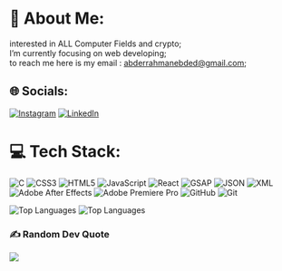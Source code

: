 # 💫 About Me: 
interested in ALL Computer Fields and crypto;<br>I’m currently focusing on web developing;<br>to reach me here is my email : abderrahmanebded@gmail.com;


## 🌐 Socials:
[![Instagram](https://img.shields.io/badge/Instagram-%23E4405F.svg?logo=Instagram&logoColor=white)](https://instagram.com/https://www.instagram.com/abd0o.u/) [![LinkedIn](https://img.shields.io/badge/LinkedIn-%230077B5.svg?logo=linkedin&logoColor=white)](https://linkedin.com/in/https://www.linkedin.com/in/abderrahmane-seghouani-17b4b2321/) 

# 💻 Tech Stack:
![C](https://img.shields.io/badge/c-%2300599C.svg?style=for-the-badge&logo=c&logoColor=white) ![CSS3](https://img.shields.io/badge/css3-%231572B6.svg?style=for-the-badge&logo=css3&logoColor=white) ![HTML5](https://img.shields.io/badge/html5-%23E34F26.svg?style=for-the-badge&logo=html5&logoColor=white) ![JavaScript](https://img.shields.io/badge/javascript-%23323330.svg?style=for-the-badge&logo=javascript&logoColor=%23F7DF1E) ![React](https://img.shields.io/badge/react-%2320232a.svg?style=for-the-badge&logo=react&logoColor=%2361DAFB) ![GSAP](https://img.shields.io/badge/gsap-%23E61E46.svg?style=for-the-badge&logo=greensock&logoColor=white)
 ![JSON](https://img.shields.io/badge/json-%232F333A.svg?style=for-the-badge&logo=json&logoColor=%23FFFFFF) ![XML](https://img.shields.io/badge/xml-%231F8CBB.svg?style=for-the-badge&logo=xml&logoColor=%23FFFFFF) ![Adobe After Effects](https://img.shields.io/badge/Adobe%20After%20Effects-9999FF.svg?style=for-the-badge&logo=Adobe%20After%20Effects&logoColor=white) ![Adobe Premiere Pro](https://img.shields.io/badge/Adobe%20Premiere%20Pro-9999FF.svg?style=for-the-badge&logo=Adobe%20Premiere%20Pro&logoColor=white) ![GitHub](https://img.shields.io/badge/github-%23121011.svg?style=for-the-badge&logo=github&logoColor=white) ![Git](https://img.shields.io/badge/git-%23F05033.svg?style=for-the-badge&logo=git&logoColor=white)

![Top Languages](https://camo.githubusercontent.com/249948bca116cacb6d4655e73bb8ee3a5fc835e892eb8fc02842ece15ad9374b/68747470733a2f2f6769746875622d726561646d652d73746174732e76657263656c2e6170702f6170692f746f702d6c616e67732f3f757365726e616d653d6162646f3330303034266c61796f75743d646f6e7574267468656d653d6179752d6d6972616765)
![Top Languages](https://camo.githubusercontent.com/c22cf1eaeab273c4ddf00f6c16926e4b341fb383badd9d5efe7e6f3f9bb910dd/68747470733a2f2f6c616e796172642e636e7261642e6465762f6170692f3736303935323731303338333636353139323f616e696d617465643d747275652673686f77446973706c61794e616d653d74727565266869646554696d657374616d703d74727565)


### ✍️ Random Dev Quote
![](https://quotes-github-readme.vercel.app/api?type=horizontal&theme=dark)

<!-- Proudly created with GPRM ( https://gprm.itsvg.in ) -->
